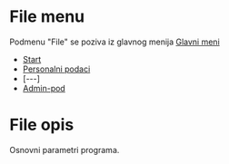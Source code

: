 # File menu

Podmenu "File" se poziva iz glavnog menija [Glavni meni](../../index_sr.md)

- [Start](si000_sr/si000_sr.md)
- [Personalni podaci](si001_sr/si001_sr.md)
- [---]
- [Admin-pod](../x2_sr/x2_sr.md)
# File opis

Osnovni parametri programa.

